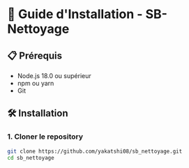 # 🚀 Guide d'Installation - SB-Nettoyage

## 📋 Prérequis

- Node.js 18.0 ou supérieur
- npm ou yarn
- Git

## 🛠️ Installation

### 1. Cloner le repository

```bash
git clone https://github.com/yakatshi08/sb_nettoyage.git
cd sb_nettoyage